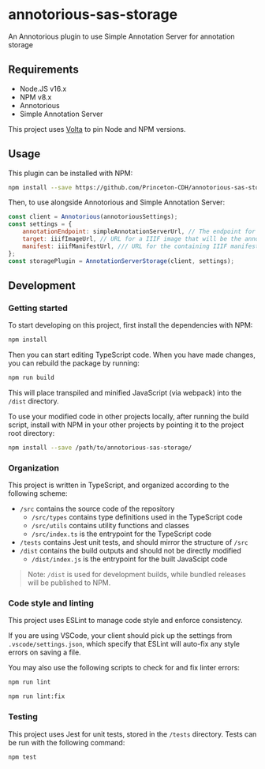 # annotorious-sas-storage
An Annotorious plugin to use Simple Annotation Server for annotation storage

## Requirements

- Node.JS v16.x
- NPM v8.x
- Annotorious
- Simple Annotation Server

This project uses [Volta](https://volta.sh/) to pin Node and NPM versions.

## Usage

This plugin can be installed with NPM:

```sh
npm install --save https://github.com/Princeton-CDH/annotorious-sas-storage.git
```

Then, to use alongside Annotorious and Simple Annotation Server:

```js
const client = Annotorious(annotoriousSettings);
const settings = {
    annotationEndpoint: simpleAnnotationServerUrl, // The endpoint for your SAS instance
    target: iiifImageUrl, // URL for a IIIF image that will be the annotation target
    manifest: iiifManifestUrl, /// URL for the containing IIIF manifest
};
const storagePlugin = AnnotationServerStorage(client, settings);
```

## Development

### Getting started

To start developing on this project, first install the dependencies with NPM:

```sh
npm install
```

Then you can start editing TypeScript code. When you have made changes, you can rebuild the package by running:

```sh
npm run build
```

This will place transpiled and minified JavaScript (via webpack) into the `/dist` directory.

To use your modified code in other projects locally, after running the build script, install with NPM in your other projects by pointing it to the project root directory:

```sh
npm install --save /path/to/annotorious-sas-storage/
```

### Organization

This project is written in TypeScript, and organized according to the following scheme:

- `/src` contains the source code of the repository
    - `/src/types` contains type definitions used in the TypeScript code
    - `/src/utils` contains utility functions and classes
    - `/src/index.ts` is the entrypoint for the TypeScript code
- `/tests` contains Jest unit tests, and should mirror the structure of `/src`
- `/dist` contains the build outputs and should not be directly modified
    - `/dist/index.js` is the entrypoint for the built JavaScipt code

> Note: `/dist` is used for development builds, while bundled releases will be published to NPM.

### Code style and linting

This project uses ESLint to manage code style and enforce consistency.

If you are using VSCode, your client should pick up the settings from `.vscode/settings.json`, which specify that ESLint will auto-fix any style errors on saving a file.

You may also use the following scripts to check for and fix linter errors:

```sh
npm run lint
```

```sh
npm run lint:fix
```

### Testing

This project uses Jest for unit tests, stored in the `/tests` directory. Tests can be run with the following command:

```sh
npm test
```
